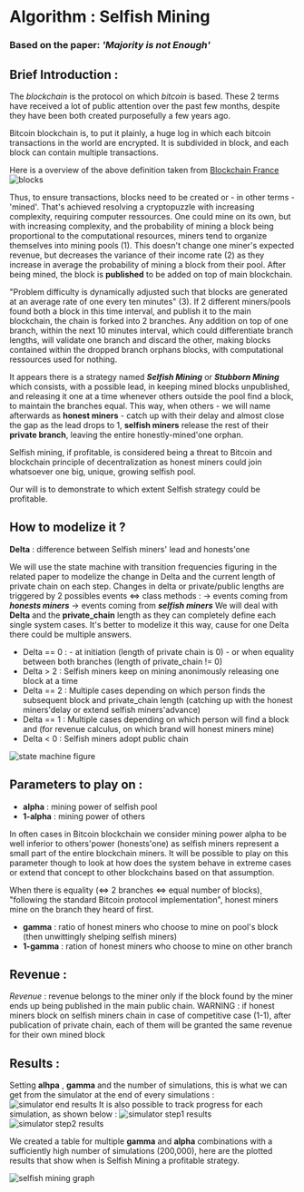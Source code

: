 # Algorithm : Selfish Mining 
### Based on the paper: *'Majority is not Enough'*

## Brief Introduction :

The *blockchain* is the protocol on which *bitcoin* is based. These 2 terms have received a lot of public attention over the past few months, despite they have been both created purposefully a few years ago.

Bitcoin blockchain is, to put it plainly, a huge log in which each bitcoin transactions in the world are encrypted. It is subdivided in block, and each block can contain multiple transactions.

Here is a overview of the above definition taken from [Blockchain France](https://blockchainfrance.net/decouvrir-la-blockchain/c-est-quoi-la-blockchain/)
![blocks](./img/blocks.png)

Thus, to ensure transactions, blocks need to be created or - in other terms - 'mined'. That's achieved resolving a cryptopuzzle with increasing complexity, requiring computer ressources. One could mine on its own, but with increasing complexity, and the probability of mining a block being proportional to the computational resources, miners tend to organize themselves into mining pools (1). This doesn't change one miner's expected revenue, but decreases the variance of their income rate (2) as they increase in average the probability of mining a block from their pool. After being mined, the block is **published** to be added on top of main blockchain.

"Problem difficulty is dynamically adjusted such that blocks are generated at an average rate of one every ten minutes" (3). If 2 different miners/pools found both a block in this time interval, and publish it to the main blockchain, the chain is forked into 2 branches. Any addition on top of one branch, within the next 10 minutes interval, which could differentiate branch lengths, will validate one branch and discard the other, making blocks contained within the dropped branch orphans blocks, with computational ressources used for nothing.

It appears there is a strategy named ***Selfish Mining*** or ***Stubborn Mining*** which consists, with a possible lead, in keeping mined blocks unpublished, and releasing it one at a time whenever others outside the pool find a block, to maintain the branches equal. This way, when others - we will name afterwards as **honest miners** - catch up with their delay and almost close the gap as the lead drops to 1, **selfish miners** release the rest of their **private branch**, leaving the entire honestly-mined'one orphan.
 
Selfish mining, if profitable, is considered being a threat to Bitcoin and blockchain principle of decentralization as honest miners could join whatsoever one big, unique, growing selfish pool.
 
Our will is to demonstrate to which extent Selfish strategy could be profitable.

## How to modelize it ? 

**Delta** : difference between Selfish miners' lead and honests'one

We will use the state machine with transition frequencies figuring in the related paper to modelize the change in Delta and the current length of private chain on each step.
Changes in delta or private/public lengths are triggered by 2 possibles events <=> class methods : 
	-> events coming from ***honests miners***
	-> events coming from ***selfish miners***
We will deal with **Delta** and the **private_chain** length as they can completely define each single system cases.
It's better to modelize it this way, cause for one Delta there could be multiple answers.

* Delta == 0   : - at initiation (length of private chain is 0)
				 - or when equality between both branches (length of private_chain != 0)
* Delta > 2    : Selfish miners keep on mining anonimously releasing one block at a time
* Delta == 2   : Multiple cases depending on which person finds the subsequent block and private_chain length
				   (catching up with the honest miners'delay or extend selfish miners'advance)
* Delta == 1   : Multiple cases depending on which person will find a block 
				   and (for revenue calculus, on which brand will honest miners mine)
* Delta < 0    : Selfish miners adopt public chain

![state machine figure](./img/state_machine.png)


## Parameters to play on :
* **alpha** : mining power of selfish pool
* **1-alpha** : mining power of others

In often cases in Bitcoin blockchain we consider mining power alpha to be well inferior to others'power (honests'one) as selfish miners represent a small part of the entire blockchain miners. It will be possible to play on this parameter though to look at how does the system behave in extreme cases or extend that concept to other blockchains based on that assumption.

When there is equality (<=> 2 branches <=> equal number of blocks), "following the standard Bitcoin protocol implementation", honest miners mine on the branch they heard of first.
* **gamma**   :  ratio of honest miners who choose to mine on pool's block (then unwittingly shelping selfish miners)
* **1-gamma** :  ration of honest miners who choose to mine on other branch

## Revenue :
*Revenue* : revenue belongs to the miner only if the block found by the miner ends up being published
in the main public chain. 
WARNING : if honest miners block on selfish miners chain in case of competitive case (1-1), after publication of private chain, each of them will be granted the same revenue for their own mined block


## Results : 

Setting **alhpa** , **gamma**  and  the number of simulations, this is what we can get from the simulator at the end of every simulations :
![simulator end results](./img/results.png)
It is also possible to track progress for each simulation, as shown below :
![simulator step1 results](./img/example_steps_1.png)
![simulator step2 results](./img/example_steps_2.png)

We created a table for multiple **gamma** and **alpha** combinations with a sufficiently high number of simulations (200,000), here are the plotted results that show when is Selfish Mining a profitable strategy.

![selfish mining graph](./img/selfish_mining_result.png)
